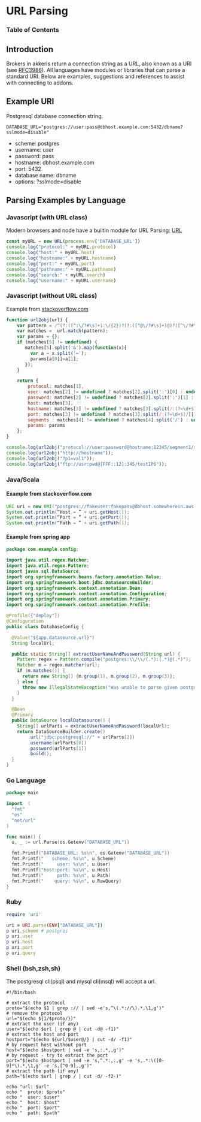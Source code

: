# URL Parsing

### Table of Contents

<!-- toc -->

## Introduction

Brokers in akkeris return a connection string as a URL, also known as a URI (see [RFC3986](https://tools.ietf.org/html/rfc3986?)).
All languages have modules or libraries that can parse a standard URI. Below are examples, suggestions and references to assist
with connecting to addons.

## Example URI

Postgresql database connection string.

```shell
DATABASE_URL="postgres://user:pass@dbhost.example.com:5432/dbname?sslmode=disable"
```

* scheme: postgres
* username: user
* password: pass
* hostname: dbhost.example.com
* port: 5432
* database name: dbname
* options: ?sslmode=disable

## Parsing Examples by Language

### Javascript (with URL class)

Modern browsers and node have a builtin module for URL Parsing: [URL](https://developer.mozilla.org/en-US/docs/Web/API/URL)

```javascript
const myURL = new URL(process.env['DATABASE_URL'])
console.log("protocol:" + myURL.protocol)
console.log("host:" + myURL.host)
console.log("hostname:" + myURL.hostname)
console.log("port:" + myURL.port)
console.log("pathname:" + myURL.pathname)
console.log("search:" + myURL.search)
console.log("username:" + myURL.username)
```

### Javascript (without URL class)

Example from [stackoverflow.com](https://stackoverflow.com/questions/45073320/regex-for-a-url-connection-string)

``` javascript
function url2obj(url) {
    var pattern = /^(?:([^:\/?#\s]+):\/{2})?(?:([^@\/?#\s]+)@)?([^\/?#\s]+)?(?:\/([^?#\s]*))?(?:[?]([^#\s]+))?\S*$/;
    var matches =  url.match(pattern);
    var params = {};
    if (matches[5] != undefined) { 
       matches[5].split('&').map(function(x){
         var a = x.split('=');
         params[a[0]]=a[1];
       });
    }

    return {
        protocol: matches[1],
        user: matches[2] != undefined ? matches[2].split(':')[0] : undefined,
        password: matches[2] != undefined ? matches[2].split(':')[1] : undefined,
        host: matches[3],
        hostname: matches[3] != undefined ? matches[3].split(/:(?=\d+$)/)[0] : undefined,
        port: matches[3] != undefined ? matches[3].split(/:(?=\d+$)/)[1] : undefined,
        segments : matches[4] != undefined ? matches[4].split('/') : undefined,
        params: params
    };
}

console.log(url2obj("protocol://user:password@hostname:12345/segment1/segment2?p1=val1&p2=val2"));
console.log(url2obj("http://hostname"));
console.log(url2obj("?p1=val1"));
console.log(url2obj("ftp://usr:pwd@[FFF::12]:345/testIP6"));
```

### Java/Scala

#### Example from stackoverflow.com

```java
URI uri = new URI("postgres://fakeuser:fakepass@dbhost.somewherein.aws.com:5432/dbname?sslmode=disable");
System.out.println(“Host = ” + uri.getHost());
System.out.println(“Port = ” + uri.getPort());
System.out.println(“Path = ” + uri.getPath());
```

#### Example from spring app

```java
package com.example.config;

import java.util.regex.Matcher;
import java.util.regex.Pattern;
import javax.sql.DataSource;
import org.springframework.beans.factory.annotation.Value;
import org.springframework.boot.jdbc.DataSourceBuilder;
import org.springframework.context.annotation.Bean;
import org.springframework.context.annotation.Configuration;
import org.springframework.context.annotation.Primary;
import org.springframework.context.annotation.Profile;

@Profile({"deploy"})
@Configuration
public class DatabaseConfig {

  @Value("${app.datasource.url}")
  String localUrl;

  public static String[] extractUserNameAndPassword(String url) {
    Pattern regex = Pattern.compile("postgres:\\/\\/(.*):(.*)@(.*)");
    Matcher m = regex.matcher(url);
    if (m.matches()) {
      return new String[] {m.group(1), m.group(2), m.group(3)};
    } else {
      throw new IllegalStateException("Was unable to parse given postgres URL " + url);
    }
  }

  @Bean
  @Primary
  public DataSource localDatasource() {
    String[] urlParts = extractUserNameAndPassword(localUrl);
    return DataSourceBuilder.create()
        .url("jdbc:postgresql://" + urlParts[2])
        .username(urlParts[0])
        .password(urlParts[1])
        .build();
  }
}
```

### Go Language

```go
package main

import  (
  "fmt"
  "os"
  "net/url"
)

func main() {
  u, _ := url.Parse(os.Getenv("DATABASE_URL"))

  fmt.Printf("DATABASE_URL: %s\n", os.Getenv("DATABASE_URL"))
  fmt.Printf("   scheme: %s\n", u.Scheme)
  fmt.Printf("     user: %s\n", u.User)
  fmt.Printf("host:port: %s\n", u.Host)
  fmt.Printf("     path: %s\n", u.Path)
  fmt.Printf("    query: %s\n", u.RawQuery)
}
```

### Ruby

```ruby
require 'uri'

uri = URI.parse(ENV["DATABASE_URL"])
p uri.scheme # postgres
p uri.user
p uri.host
p uri.port
p uri.query

```

### Shell (bsh,zsh,sh)

The postgresql cli(psql) and mysql cli(msql) will accept a url.

```shell
#!/bin/bash

# extract the protocol
proto="$(echo $1 | grep :// | sed -e's,^\(.*://\).*,\1,g')"
# remove the protocol
url="$(echo ${1/$proto/})"
# extract the user (if any)
user="$(echo $url | grep @ | cut -d@ -f1)"
# extract the host and port
hostport="$(echo ${url/$user@/} | cut -d/ -f1)"
# by request host without port
host="$(echo $hostport | sed -e 's,:.*,,g')"
# by request - try to extract the port
port="$(echo $hostport | sed -e 's,^.*:,:,g' -e 's,.*:\([0-9]*\).*,\1,g' -e 's,[^0-9],,g')"
# extract the path (if any)
path="$(echo $url | grep / | cut -d/ -f2-)"

echo "url: $url"
echo "  proto: $proto"
echo "  user: $user"
echo "  host: $host"
echo "  port: $port"
echo "  path: $path"
```
